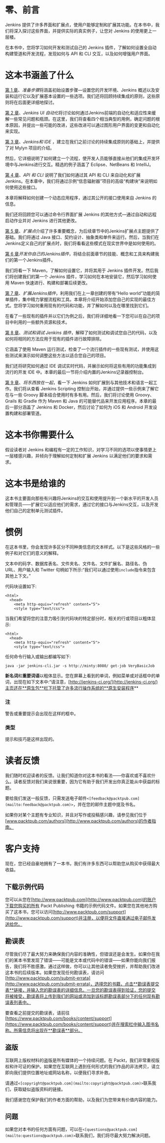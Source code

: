 # 零、前言

Jenkins 提供了许多界面和扩展点，使用户能够定制和扩展其功能。在本书中，我们将深入探讨这些界面，并提供实际的真实例子，让您对 Jenkins 的使用更上一层楼。

在本书中，您将学习如何开发和测试自己的 Jenkins 插件，了解如何设置全自动构建管道和开发流程，发现如何与 API 和 CLI 交互，以及如何增强用户界面。

# 这本书涵盖了什么

[第 1 章](1.html#DB7S1-497efea050ab4b7582c7e2ed4ba920ee "Chapter 1. Preparatory Steps")、*准备步骤*将涵盖初始设置步骤—设置您的开发环境、Jenkins 概述以及安装和运行它以及扩展基本设置的一些选项。我们还将回顾持续集成的原则，这些原则将在后面更详细地探讨。

[第 2 章](2.html#I3QM2-497efea050ab4b7582c7e2ed4ba920ee "Chapter 2. Automating the Jenkins UI")、*Jenkins UI 自动化*将讨论如何通过Jenkins前端的自动化和适应性来缓解一些常见问题和瓶颈。在这里，我们将查看四个相当典型的用例，确定问题的根本原因，并提出一些可能的改进，这些改进可以通过图形用户界面的变更和自动化来实现。

[第 3 章](3.html#MSDG1-497efea050ab4b7582c7e2ed4ba920ee "Chapter 3. Jenkins and the IDE")、*Jenkins和 IDE* ，建立在我们之前讨论的持续集成原则的基础上，并提供了对 Mylyn 项目的介绍。

然后，它详细说明了如何建立一个流程，使开发人员能够直接从他们的集成开发环境中与Jenkins进行交互。精选的例子涵盖了 Eclipse、NetBeans 和 IntelliJ。

[第 4 章](4.html#RL0A1-497efea050ab4b7582c7e2ed4ba920ee "Chapter 4. The API and the CLI")、*API 和 CLI* 说明了我们如何通过其 API 和 CLI 来自动化和扩展 Jenkins。在本章中，我们将通过示例“信息辐射器”项目的高级“构建块”来说明如何使用这些接口。

本章将解释如何创建一个动态应用程序，通过其公开的接口使用来自 Jenkins 的信息。

我们还将回顾您可以通过命令行界面扩展 Jenkins 的其他方式—通过自动和远程启动作业并对 Jenkins 进行其他更改。

[第 5 章](5.html#12AK81-497efea050ab4b7582c7e2ed4ba920ee "Chapter 5. Extension Points")、*扩展点*介绍了许多重要概念，为后续章节中的Jenkins扩展点主题提供了基础。我们将通过 Java 接口、契约设计、抽象类和单件来运行。然后，当我们在Jenkins定义自己的扩展点时，我们将看看这些模式在现实世界中是如何使用的。

[第 6 章](6.html#190861-497efea050ab4b7582c7e2ed4ba920ee "Chapter 6. Developing Your Own Jenkins Plugin")*开发你自己的Jenkins插件*，将结合前面章节的技能、概念和工具来构建我们的第一个Jenkins插件。

我们将看一下 Maven，了解如何设置它，并将其用于 Jenkins 插件开发。然后我们将创建我们的第一个 Jenkins 插件，学习如何在本地安装它，然后学习如何使用 Maven 快速进行、构建和部署后续更改。

[第 7 章](7.html#1BRPS1-497efea050ab4b7582c7e2ed4ba920ee "Chapter 7. Extending Jenkins Plugins")、*扩展Jenkins插件*，利用我们在上一章创建的带有“Hello world”功能的简单插件，集中精力掌握流程和工具。本章将介绍开始添加您自己的实现的最佳方式。您将学习如何重用现有的代码和功能，并了解如何以及在哪里找到它们。

在看了一些现有的插件并以它们为例之后，我们将详细地看一下您可以在自己的项目中利用的一些额外资源和技术。

[第 8 章](8.html#1MBG22-497efea050ab4b7582c7e2ed4ba920ee "Chapter 8. Testing and Debugging Jenkins Plugins")、*测试和调试 Jenkins 插件*，解释了如何测试和调试您自己的代码，以及如何将相同的方法应用于现有的插件进行故障排除。

它涵盖了使用 Maven 运行测试，检查了一个流行插件的一些现有测试，并使用这些测试来演示如何调整这些方法以适合您自己的项目。

我们还将研究如何通过 IDE 调试实时代码，并展示如何将这些有用的功能集成到流行的开发 IDE 中。本章的最后一节将介绍内置的Jenkins记录器控制台。

[第 9 章](9.html#1Q5IA2-497efea050ab4b7582c7e2ed4ba920ee "Chapter 9. Putting Things Together")、*将东西放在一起*，看一下 Jenkins 如何扩展到与其他技术和语言一起工作。我们将从查看 Jenkins Scripting 控制台开始，并通过提供一些示例来了解它在与一些 Groovy 脚本结合使用时有多有用。然后，我们将讨论使用 Groovy、Grails 和 Gradle 作为 Maven 和 Java 的可能替代品来开发应用程序。本章的最后一部分涵盖了 Jenkins 和 Docker，然后讨论了如何为 iOS 和 Android 开发设置构建和部署管道。

# 这本书你需要什么

假设读者对 Jenkins 和编程有一定的工作知识，对学习不同的选项以使事情更上一层楼感兴趣，并倾向于理解如何定制和扩展 Jenkins 以满足他们的要求和需求。

# 这本书是给谁的

这本书主要面向那些有兴趣将Jenkins的交互和使用提升到一个新水平的开发人员和管理员——扩展它以适应他们的需求，通过它的接口与Jenkins交互，以及开发他们自己的定制单元测试插件。

# 惯例

在这本书里，你会发现许多区分不同种类信息的文本样式。以下是这些风格的一些例子和对它们的意义的解释。

文本中的码字、数据库表名、文件夹名、文件名、文件扩展名、路径名、伪 URL、用户输入和 Twitter 句柄如下所示:“我们可以通过使用`include`指令来包含其他上下文。”

代码块设置如下:

```
<html>
  <head>
    <meta http-equiv="refresh" content="5">
    <style type="text/css">
```

当我们希望将您的注意力吸引到代码块的特定部分时，相关的行或项目以粗体显示:

```
<html>
  <head>
    <meta http-equiv="refresh" content="5">
    <style type="text/css">
```

任何命令行输入或输出都编写如下:

```
java -jar jenkins-cli.jar -s http://minty:8080/ get-job VeryBasicJob

```

**新名词**和**重要词语**以粗体显示。您在屏幕上看到的单词，例如菜单或对话框中的单词，出现在如下文本中:“请注意，[http://jenkins-ci.org/](http://jenkins-ci.org/)主页还在**原生包**栏下托管了许多流行操作系统的**原生安装程序**

### 注

警告或重要提示会出现在这样的框中。

### 类型

提示和技巧是这样出现的。

# 读者反馈

我们随时欢迎读者的反馈。让我们知道你对这本书的看法——你喜欢或不喜欢什么。读者反馈对我们来说很重要，因为它有助于我们开发出你真正能从中获益的标题。

要给我们发送一般反馈，只需发送电子邮件`<[feedback@packtpub.com](mailto:feedback@packtpub.com)>`，并在您的邮件主题中提及书名。

如果你对某个主题有专业知识，并且对写作或投稿感兴趣，请参见我们位于[www.packtpub.com/authors](http://www.packtpub.com/authors)的作者指南。

# 客户支持

现在，您已经自豪地拥有了一本书，我们有许多东西可以帮助您从购买中获得最大收益。

## 下载示例代码

您可以从您在[http://www.packtpub.com](http://www.packtpub.com)的账户下载您购买的所有 Packt Publishing 书籍的示例代码文件。如果您在其他地方购买了这本书，您可以访问[http://www.packtpub.com/support](http://www.packtpub.com/support)并注册，以便将文件直接通过电子邮件发送给您。

## 勘误表

尽管我们尽了最大努力来确保我们内容的准确性，但错误还是会发生。如果你在我们的某本书里发现了错误——可能是文本或代码中的错误——如果你能向我们报告，我们将不胜感激。通过这样做，你可以让其他读者免受挫折，并帮助我们改进这本书的后续版本。如果您发现任何勘误表，请访问[http://www.packtpub.com/submit-errata](http://www.packtpub.com/submit-errata)，选择您的书籍，点击**勘误表提交表**链接，并输入您的勘误表的详细信息。一旦您的勘误表得到验证，您的提交将被接受，勘误表将上传到我们的网站或添加到该标题勘误表部分下的任何现有勘误表列表中。

要查看之前提交的勘误表，请前往[https://www.packtpub.com/books/content/support](https://www.packtpub.com/books/content/support)并在搜索栏中输入图书名称。所需信息将出现在**勘误表**部分。

## 盗版

互联网上版权材料的盗版是所有媒体的一个持续问题。在 Packt，我们非常重视版权和许可证的保护。如果您在互联网上遇到任何形式的我们作品的非法拷贝，请立即向我们提供位置地址或网站名称，以便我们寻求补救。

请通过`<[copyright@packtpub.com](mailto:copyright@packtpub.com)>`联系我们，获取疑似盗版资料的链接。

我们感谢您在保护我们的作者方面的帮助，以及我们为您带来有价值内容的能力。

## 问题

如果您对本书的任何方面有问题，可以在`<[questions@packtpub.com](mailto:questions@packtpub.com)>`联系我们，我们将尽最大努力解决问题。